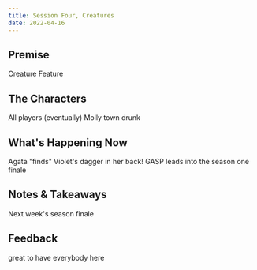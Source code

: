 ```yaml
---
title: Session Four, Creatures
date: 2022-04-16
---
```


## Premise
Creature Feature

## The Characters
All players (eventually)
Molly town drunk

## What's Happening Now
Agata "finds" Violet's dagger in her back!
GASP leads into the season one finale

## Notes & Takeaways
Next week's season finale

## Feedback
great to have everybody here
